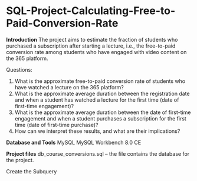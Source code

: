 # SQL-Project-Calculating-Free-to-Paid-Conversion-Rate

**Introduction**
The project aims to estimate the fraction of students who purchased a subscription after starting a lecture, i.e., the free-to-paid conversion rate among students who have engaged with video content on the 365 platform.

Questions:
1.	What is the approximate free-to-paid conversion rate of students who have watched a lecture on the 365 platform?
2.	What is the approximate average duration between the registration date and when a student has watched a lecture for the first time (date of first-time engagement)?
3.	What is the approximate average duration between the date of first-time engagement and when a student purchases a subscription for the first time (date of first-time purchase)?
4.	How can we interpret these results, and what are their implications?

**Database and Tools**
MySQL
MySQL Workbench 8.0 CE

**Project files**
db_course_conversions.sql – the file contains the database for the project.

Create the Subquery

